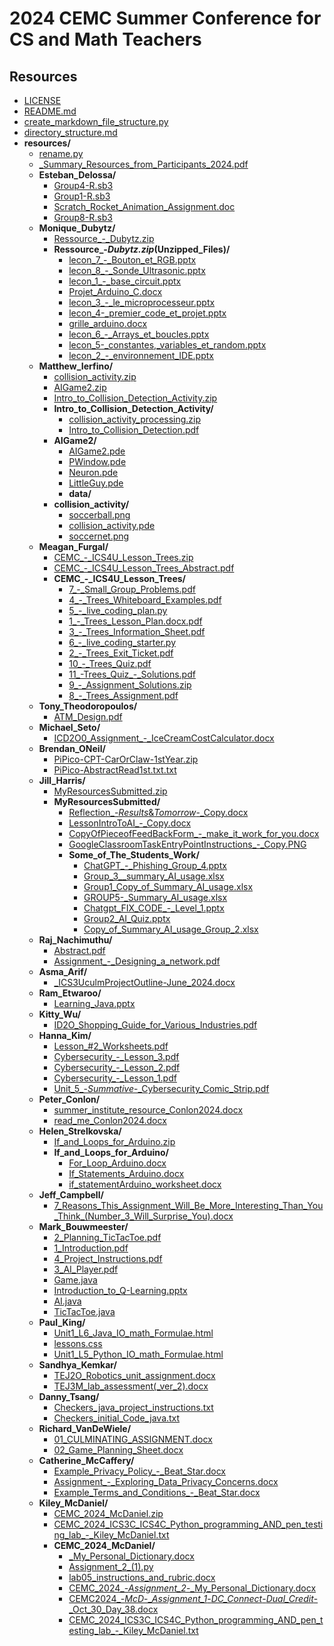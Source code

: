 # 2024 CEMC Summer Conference for CS and Math Teachers

## Resources

- [LICENSE](LICENSE)
- [README.md](README.md)
- [create_markdown_file_structure.py](create_markdown_file_structure.py)
- [directory_structure.md](directory_structure.md)
- **resources/**
    - [rename.py](resources/rename.py)
    - [_Summary_Resources_from_Participants_2024.pdf](resources/_Summary_Resources_from_Participants_2024.pdf)
    - **Esteban_Delossa/**
        - [Group4-R.sb3](resources/Esteban_Delossa/Group4-R.sb3)
        - [Group1-R.sb3](resources/Esteban_Delossa/Group1-R.sb3)
        - [Scratch_Rocket_Animation_Assignment.doc](resources/Esteban_Delossa/Scratch_Rocket_Animation_Assignment.doc)
        - [Group8-R.sb3](resources/Esteban_Delossa/Group8-R.sb3)
    - **Monique_Dubytz/**
        - [Ressource_-_Dubytz.zip](resources/Monique_Dubytz/Ressource_-_Dubytz.zip)
        - **Ressource_-_Dubytz.zip_(Unzipped_Files)/**
            - [lecon_7_-_Bouton_et_RGB.pptx](resources/Monique_Dubytz/Ressource_-_Dubytz.zip_(Unzipped_Files)/lecon_7_-_Bouton_et_RGB.pptx)
            - [lecon_8_-_Sonde_Ultrasonic.pptx](resources/Monique_Dubytz/Ressource_-_Dubytz.zip_(Unzipped_Files)/lecon_8_-_Sonde_Ultrasonic.pptx)
            - [lecon_1_-_base_circuit.pptx](resources/Monique_Dubytz/Ressource_-_Dubytz.zip_(Unzipped_Files)/lecon_1_-_base_circuit.pptx)
            - [Projet_Arduino_C.docx](resources/Monique_Dubytz/Ressource_-_Dubytz.zip_(Unzipped_Files)/Projet_Arduino_C.docx)
            - [lecon_3_-_le_microprocesseur.pptx](resources/Monique_Dubytz/Ressource_-_Dubytz.zip_(Unzipped_Files)/lecon_3_-_le_microprocesseur.pptx)
            - [lecon_4-_premier_code_et_projet.pptx](resources/Monique_Dubytz/Ressource_-_Dubytz.zip_(Unzipped_Files)/lecon_4-_premier_code_et_projet.pptx)
            - [grille_arduino.docx](resources/Monique_Dubytz/Ressource_-_Dubytz.zip_(Unzipped_Files)/grille_arduino.docx)
            - [lecon_6_-_Arrays_et_boucles.pptx](resources/Monique_Dubytz/Ressource_-_Dubytz.zip_(Unzipped_Files)/lecon_6_-_Arrays_et_boucles.pptx)
            - [lecon_5-_constantes,_variables_et_random.pptx](resources/Monique_Dubytz/Ressource_-_Dubytz.zip_(Unzipped_Files)/lecon_5-_constantes,_variables_et_random.pptx)
            - [lecon_2_-_environnement_IDE.pptx](resources/Monique_Dubytz/Ressource_-_Dubytz.zip_(Unzipped_Files)/lecon_2_-_environnement_IDE.pptx)
    - **Matthew_Ierfino/**
        - [collision_activity.zip](resources/Matthew_Ierfino/collision_activity.zip)
        - [AIGame2.zip](resources/Matthew_Ierfino/AIGame2.zip)
        - [Intro_to_Collision_Detection_Activity.zip](resources/Matthew_Ierfino/Intro_to_Collision_Detection_Activity.zip)
        - **Intro_to_Collision_Detection_Activity/**
            - [collision_activity_processing.zip](resources/Matthew_Ierfino/Intro_to_Collision_Detection_Activity/collision_activity_processing.zip)
            - [Intro_to_Collision_Detection.pdf](resources/Matthew_Ierfino/Intro_to_Collision_Detection_Activity/Intro_to_Collision_Detection.pdf)
        - **AIGame2/**
            - [AIGame2.pde](resources/Matthew_Ierfino/AIGame2/AIGame2.pde)
            - [PWindow.pde](resources/Matthew_Ierfino/AIGame2/PWindow.pde)
            - [Neuron.pde](resources/Matthew_Ierfino/AIGame2/Neuron.pde)
            - [LittleGuy.pde](resources/Matthew_Ierfino/AIGame2/LittleGuy.pde)
            - **data/**
        - **collision_activity/**
            - [soccerball.png](resources/Matthew_Ierfino/collision_activity/soccerball.png)
            - [collision_activity.pde](resources/Matthew_Ierfino/collision_activity/collision_activity.pde)
            - [soccernet.png](resources/Matthew_Ierfino/collision_activity/soccernet.png)
    - **Meagan_Furgal/**
        - [CEMC_-_ICS4U_Lesson_Trees.zip](resources/Meagan_Furgal/CEMC_-_ICS4U_Lesson_Trees.zip)
        - [CEMC_-_ICS4U_Lesson_Trees_Abstract.pdf](resources/Meagan_Furgal/CEMC_-_ICS4U_Lesson_Trees_Abstract.pdf)
        - **CEMC_-_ICS4U_Lesson_Trees/**
            - [7_-_Small_Group_Problems.pdf](resources/Meagan_Furgal/CEMC_-_ICS4U_Lesson_Trees/7_-_Small_Group_Problems.pdf)
            - [4_-_Trees_Whiteboard_Examples.pdf](resources/Meagan_Furgal/CEMC_-_ICS4U_Lesson_Trees/4_-_Trees_Whiteboard_Examples.pdf)
            - [5_-_live_coding_plan.py](resources/Meagan_Furgal/CEMC_-_ICS4U_Lesson_Trees/5_-_live_coding_plan.py)
            - [1_-_Trees_Lesson_Plan.docx.pdf](resources/Meagan_Furgal/CEMC_-_ICS4U_Lesson_Trees/1_-_Trees_Lesson_Plan.docx.pdf)
            - [3_-_Trees_Information_Sheet.pdf](resources/Meagan_Furgal/CEMC_-_ICS4U_Lesson_Trees/3_-_Trees_Information_Sheet.pdf)
            - [6_-_live_coding_starter.py](resources/Meagan_Furgal/CEMC_-_ICS4U_Lesson_Trees/6_-_live_coding_starter.py)
            - [2_-_Trees_Exit_Ticket.pdf](resources/Meagan_Furgal/CEMC_-_ICS4U_Lesson_Trees/2_-_Trees_Exit_Ticket.pdf)
            - [10_-_Trees_Quiz.pdf](resources/Meagan_Furgal/CEMC_-_ICS4U_Lesson_Trees/10_-_Trees_Quiz.pdf)
            - [11_-Trees_Quiz_-_Solutions.pdf](resources/Meagan_Furgal/CEMC_-_ICS4U_Lesson_Trees/11_-Trees_Quiz_-_Solutions.pdf)
            - [9_-_Assignment_Solutions.zip](resources/Meagan_Furgal/CEMC_-_ICS4U_Lesson_Trees/9_-_Assignment_Solutions.zip)
            - [8_-_Trees_Assignment.pdf](resources/Meagan_Furgal/CEMC_-_ICS4U_Lesson_Trees/8_-_Trees_Assignment.pdf)
    - **Tony_Theodoropoulos/**
        - [ATM_Design.pdf](resources/Tony_Theodoropoulos/ATM_Design.pdf)
    - **Michael_Seto/**
        - [ICD2O0_Assignment_-_IceCreamCostCalculator.docx](resources/Michael_Seto/ICD2O0_Assignment_-_IceCreamCostCalculator.docx)
    - **Brendan_ONeil/**
        - [PiPico-CPT-CarOrClaw-1stYear.zip](resources/Brendan_ONeil/PiPico-CPT-CarOrClaw-1stYear.zip)
        - [PiPico-AbstractRead1st.txt.txt](resources/Brendan_ONeil/PiPico-AbstractRead1st.txt.txt)
    - **Jill_Harris/**
        - [MyResourcesSubmitted.zip](resources/Jill_Harris/MyResourcesSubmitted.zip)
        - **MyResourcesSubmitted/**
            - [Reflection_-_Results_&_Tomorrow_-_Copy.docx](resources/Jill_Harris/MyResourcesSubmitted/Reflection_-_Results_&_Tomorrow_-_Copy.docx)
            - [LessonIntroToAI_-_Copy.docx](resources/Jill_Harris/MyResourcesSubmitted/LessonIntroToAI_-_Copy.docx)
            - [CopyOfPieceofFeedBackForm_-_make_it_work_for_you.docx](resources/Jill_Harris/MyResourcesSubmitted/CopyOfPieceofFeedBackForm_-_make_it_work_for_you.docx)
            - [GoogleClassroomTaskEntryPointInstructions_-_Copy.PNG](resources/Jill_Harris/MyResourcesSubmitted/GoogleClassroomTaskEntryPointInstructions_-_Copy.PNG)
            - **Some_of_The_Students_Work/**
                - [ChatGPT_-_Phishing_Group_4.pptx](resources/Jill_Harris/MyResourcesSubmitted/Some_of_The_Students_Work/ChatGPT_-_Phishing_Group_4.pptx)
                - [Group_3__summary_AI_usage.xlsx](resources/Jill_Harris/MyResourcesSubmitted/Some_of_The_Students_Work/Group_3__summary_AI_usage.xlsx)
                - [Group1_Copy_of_Summary_AI_usage.xlsx](resources/Jill_Harris/MyResourcesSubmitted/Some_of_The_Students_Work/Group1_Copy_of_Summary_AI_usage.xlsx)
                - [GROUP5-_Summary_AI_usage.xlsx](resources/Jill_Harris/MyResourcesSubmitted/Some_of_The_Students_Work/GROUP5-_Summary_AI_usage.xlsx)
                - [Chatgpt_FIX_CODE_-_Level_1.pptx](resources/Jill_Harris/MyResourcesSubmitted/Some_of_The_Students_Work/Chatgpt_FIX_CODE_-_Level_1.pptx)
                - [Group2_AI_Quiz.pptx](resources/Jill_Harris/MyResourcesSubmitted/Some_of_The_Students_Work/Group2_AI_Quiz.pptx)
                - [Copy_of_Summary_AI_usage_Group_2.xlsx](resources/Jill_Harris/MyResourcesSubmitted/Some_of_The_Students_Work/Copy_of_Summary_AI_usage_Group_2.xlsx)
    - **Raj_Nachimuthu/**
        - [Abstract.pdf](resources/Raj_Nachimuthu/Abstract.pdf)
        - [Assignment_-_Designing_a_network.pdf](resources/Raj_Nachimuthu/Assignment_-_Designing_a_network.pdf)
    - **Asma_Arif/**
        - [_ICS3UculmProjectOutline-June_2024.docx](resources/Asma_Arif/_ICS3UculmProjectOutline-June_2024.docx)
    - **Ram_Etwaroo/**
        - [Learning_Java.pptx](resources/Ram_Etwaroo/Learning_Java.pptx)
    - **Kitty_Wu/**
        - [ID2O_Shopping_Guide_for_Various_Industries.pdf](resources/Kitty_Wu/ID2O_Shopping_Guide_for_Various_Industries.pdf)
    - **Hanna_Kim/**
        - [Lesson_#2_Worksheets.pdf](resources/Hanna_Kim/Lesson_#2_Worksheets.pdf)
        - [Cybersecurity_-_Lesson_3.pdf](resources/Hanna_Kim/Cybersecurity_-_Lesson_3.pdf)
        - [Cybersecurity_-_Lesson_2.pdf](resources/Hanna_Kim/Cybersecurity_-_Lesson_2.pdf)
        - [Cybersecurity_-_Lesson_1.pdf](resources/Hanna_Kim/Cybersecurity_-_Lesson_1.pdf)
        - [Unit_5_-_Summative_-_Cybersecurity_Comic_Strip.pdf](resources/Hanna_Kim/Unit_5_-_Summative_-_Cybersecurity_Comic_Strip.pdf)
    - **Peter_Conlon/**
        - [summer_institute_resource_Conlon2024.docx](resources/Peter_Conlon/summer_institute_resource_Conlon2024.docx)
        - [read_me_Conlon2024.docx](resources/Peter_Conlon/read_me_Conlon2024.docx)
    - **Helen_Strelkovska/**
        - [If_and_Loops_for_Arduino.zip](resources/Helen_Strelkovska/If_and_Loops_for_Arduino.zip)
        - **If_and_Loops_for_Arduino/**
            - [For_Loop_Arduino.docx](resources/Helen_Strelkovska/If_and_Loops_for_Arduino/For_Loop_Arduino.docx)
            - [If_Statements_Arduino.docx](resources/Helen_Strelkovska/If_and_Loops_for_Arduino/If_Statements_Arduino.docx)
            - [if_statementArduino_worksheet.docx](resources/Helen_Strelkovska/If_and_Loops_for_Arduino/if_statementArduino_worksheet.docx)
    - **Jeff_Campbell/**
        - [7_Reasons_This_Assignment_Will_Be_More_Interesting_Than_You_Think_(Number_3_Will_Surprise_You).docx](resources/Jeff_Campbell/7_Reasons_This_Assignment_Will_Be_More_Interesting_Than_You_Think_(Number_3_Will_Surprise_You).docx)
    - **Mark_Bouwmeester/**
        - [2_Planning_TicTacToe.pdf](resources/Mark_Bouwmeester/2_Planning_TicTacToe.pdf)
        - [1_Introduction.pdf](resources/Mark_Bouwmeester/1_Introduction.pdf)
        - [4_Project_Instructions.pdf](resources/Mark_Bouwmeester/4_Project_Instructions.pdf)
        - [3_AI_Player.pdf](resources/Mark_Bouwmeester/3_AI_Player.pdf)
        - [Game.java](resources/Mark_Bouwmeester/Game.java)
        - [Introduction_to_Q-Learning.pptx](resources/Mark_Bouwmeester/Introduction_to_Q-Learning.pptx)
        - [AI.java](resources/Mark_Bouwmeester/AI.java)
        - [TicTacToe.java](resources/Mark_Bouwmeester/TicTacToe.java)
    - **Paul_King/**
        - [Unit1_L6_Java_IO_math_Formulae.html](resources/Paul_King/Unit1_L6_Java_IO_math_Formulae.html)
        - [lessons.css](resources/Paul_King/lessons.css)
        - [Unit1_L5_Python_IO_math_Formulae.html](resources/Paul_King/Unit1_L5_Python_IO_math_Formulae.html)
    - **Sandhya_Kemkar/**
        - [TEJ2O_Robotics_unit_assignment.docx](resources/Sandhya_Kemkar/TEJ2O_Robotics_unit_assignment.docx)
        - [TEJ3M_lab_assessment(_ver_2).docx](resources/Sandhya_Kemkar/TEJ3M_lab_assessment(_ver_2).docx)
    - **Danny_Tsang/**
        - [Checkers_java_project_instructions.txt](resources/Danny_Tsang/Checkers_java_project_instructions.txt)
        - [Checkers_initial_Code_java.txt](resources/Danny_Tsang/Checkers_initial_Code_java.txt)
    - **Richard_VanDeWiele/**
        - [01_CULMINATING_ASSIGNMENT.docx](resources/Richard_VanDeWiele/01_CULMINATING_ASSIGNMENT.docx)
        - [02_Game_Planning_Sheet.docx](resources/Richard_VanDeWiele/02_Game_Planning_Sheet.docx)
    - **Catherine_McCaffery/**
        - [Example_Privacy_Policy_-_Beat_Star.docx](resources/Catherine_McCaffery/Example_Privacy_Policy_-_Beat_Star.docx)
        - [Assignment_-_Exploring_Data_Privacy_Concerns.docx](resources/Catherine_McCaffery/Assignment_-_Exploring_Data_Privacy_Concerns.docx)
        - [Example_Terms_and_Conditions_-_Beat_Star.docx](resources/Catherine_McCaffery/Example_Terms_and_Conditions_-_Beat_Star.docx)
    - **Kiley_McDaniel/**
        - [CEMC_2024_McDaniel.zip](resources/Kiley_McDaniel/CEMC_2024_McDaniel.zip)
        - [CEMC_2024_ICS3C_ICS4C_Python_programming_AND_pen_testing_lab_-_Kiley_McDaniel.txt](resources/Kiley_McDaniel/CEMC_2024_ICS3C_ICS4C_Python_programming_AND_pen_testing_lab_-_Kiley_McDaniel.txt)
        - **CEMC_2024_McDaniel/**
            - [_My_Personal_Dictionary.docx](resources/Kiley_McDaniel/CEMC_2024_McDaniel/_My_Personal_Dictionary.docx)
            - [Assignment_2_(1).py](resources/Kiley_McDaniel/CEMC_2024_McDaniel/Assignment_2_(1).py)
            - [lab05_instructions_and_rubric.docx](resources/Kiley_McDaniel/CEMC_2024_McDaniel/lab05_instructions_and_rubric.docx)
            - [CEMC_2024_-_Assignment_2_-_My_Personal_Dictionary.docx](resources/Kiley_McDaniel/CEMC_2024_McDaniel/CEMC_2024_-_Assignment_2_-_My_Personal_Dictionary.docx)
            - [CEMC2024_-_McD_-__Assignment_1_-_DC_Connect_-_Dual_Credit_-_Oct_30_Day_38.docx](resources/Kiley_McDaniel/CEMC_2024_McDaniel/CEMC2024_-_McD_-__Assignment_1_-_DC_Connect_-_Dual_Credit_-_Oct_30_Day_38.docx)
            - [CEMC_2024_ICS3C_ICS4C_Python_programming_AND_pen_testing_lab_-_Kiley_McDaniel.txt](resources/Kiley_McDaniel/CEMC_2024_McDaniel/CEMC_2024_ICS3C_ICS4C_Python_programming_AND_pen_testing_lab_-_Kiley_McDaniel.txt)
